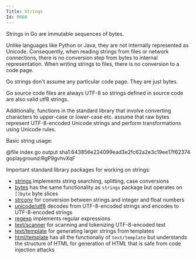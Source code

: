 ```yaml
---
Title: Strings
Id: 9666
---
```


Strings in Go are immutable sequences of bytes.

Unlike languages like Python or Java, they are not internally represented as Unicode. Consequently, when reading strings from files or network connections, there is no conversion step from bytes to internal representation. When writing strings to files, there is no conversion to a code page.

Go strings don't assume any particular code page. They are just bytes.

Go source code files are always UTF-8 so strings defined in source code are also valid utf8 strings.

Additionally, functions in the standard library that involve converting characters to upper-case or lower-case etc. assume that raw bytes represent UTF-8-encoded Unicode strings and perform transformations using Unicode rules.

Basic string usage:

@file index.go output sha1:643856e224099ead3e2fc62a2e3c19ee17f62374 goplayground:RgP9gvhvXqF

Important standard library packages for working on strings:
* [strings](https://golang.org/pkg/strings/) implements string searching, splitting, case conversions
* [bytes](https://golang.org/pkg/bytes/) has the same functionality as `strings` package but operates on `[]byte` byte slices
* [strconv](https://golang.org/pkg/strconv/) for conversion between strings and integer and float numbers
* [unicode/utf8](https://golang.org/pkg/unicode/utf8/) decodes from UTF-8-encoded strings and encodes to UTF-8-encoded strings
* [regexp](https://golang.org/pkg/regexp/) implements regular expressions
* [text/scanner](https://golang.org/pkg/text/scanner/) for scanning and tokenizing UTF-8-encoded text
* [text/template](https://golang.org/pkg/text/template/) for generating larger strings from templates
* [html/template](https://golang.org/pkg/html/template/) has all the functionaliy of `text/template` but understands the structure of HTML for generation of HTML that is safe from code injection attacks

